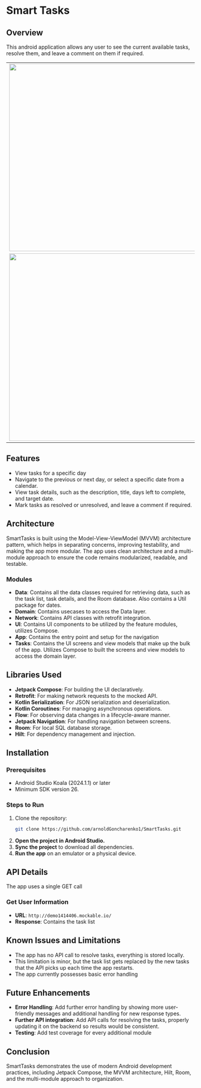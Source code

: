 # Smart Tasks

## Overview

This android application allows any user to see the current available tasks, resolve them, and leave a comment on them if required.

<table>
  <tr>
    <td><img src="https://github.com/user-attachments/assets/8f790e04-0a62-4005-b130-e1e3d7615020" width="500"/></td>
    <td><img src="https://github.com/user-attachments/assets/072057f8-7b57-4dd1-8e28-af002b81fdb5" width="500"/></td>
  </tr>
  <tr>
    <td><img src="https://github.com/user-attachments/assets/88c961f7-0903-4f74-9f38-4ec6ea504643" width="500"/></td>
    <td><img src="https://github.com/user-attachments/assets/e5889587-b9a3-4150-8cc6-9dd9398ecf6c" width="500"/></td>
  </tr>
</table>

## Features

- View tasks for a specific day
- Navigate to the previous or next day, or select a specific date from a calendar.
- View task details, such as the description, title, days left to complete, and target date. 
- Mark tasks as resolved or unresolved, and leave a comment if required.

## Architecture

SmartTasks is built using the Model-View-ViewModel (MVVM) architecture pattern, which helps in separating concerns, improving testability, and making the app more modular. The app uses clean architecture and a multi-module approach to ensure the code remains modularized, readable, and testable.

### Modules

- **Data**: Contains all the data classes required for retrieving data, such as the task list, task details, and the Room database. Also contains a Util package for dates.
- **Domain**: Contains usecases to access the Data layer.
- **Network**: Contains API classes with retrofit integration.
- **UI**: Contains UI components to be utilized by the feature modules, utilizes Compose. 
- **App**: Contains the entry point and setup for the navigation
- **Tasks**: Contains the UI screens and view models that make up the bulk of the app. Utilizes Compose to built the screens and view models to access the domain layer.

## Libraries Used

- **Jetpack Compose**: For building the UI declaratively.
- **Retrofit**: For making network requests to the mocked API.
- **Kotlin Serialization**: For JSON serialization and deserialization.
- **Kotlin Coroutines**: For managing asynchronous operations.
- **Flow**: For observing data changes in a lifecycle-aware manner.
- **Jetpack Navigation**: For handling navigation between screens.
- **Room**: For local SQL database storage.
- **Hilt**: For dependency management and injection. 

## Installation

### Prerequisites

- Android Studio Koala (2024.1.1) or later 
- Minimum SDK version 26.

### Steps to Run

1. Clone the repository:
   ```bash
   git clone https://github.com/arnoldGoncharenko1/SmartTasks.git
2. **Open the project in Android Studio.**
3. **Sync the project** to download all dependencies.
4. **Run the app** on an emulator or a physical device.

## API Details

The app uses a single GET call

### Get User Information

- **URL**: `http://demo1414406.mockable.io/`
- **Response**: Contains the task list

## Known Issues and Limitations

- The app has no API call to resolve tasks, everything is stored locally. 
- This limitation is minor, but the task list gets replaced by the new tasks that the API picks up each time the app restarts.
- The app currently possesses basic error handling

## Future Enhancements

- **Error Handling**: Add further error handling by showing more user-friendly messages and additional handling for new response types. 
- **Further API integration**: Add API calls for resolving the tasks, properly updating it on the backend so results would be consistent. 
- **Testing**: Add test coverage for every additional module

## Conclusion

SmartTasks demonstrates the use of modern Android development practices, including Jetpack Compose, the MVVM architecture, Hilt, Room, and the multi-module approach to organization.
